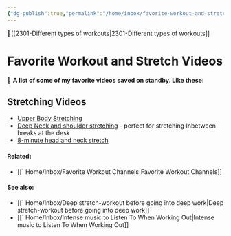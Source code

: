 ```yaml
---
{"dg-publish":true,"permalink":"/home/inbox/favorite-workout-and-stretch-videos/","dgPassFrontmatter":true,"created":"2023-06-11T15:37:42.515-07:00","updated":"2023-09-07T15:48:59.249-07:00"}
---
```


🔺[[2301-Different types of workouts\|2301-Different types of workouts]]

# Favorite Workout and Stretch Videos

🌟 **A list of some of my favorite videos saved on standby. Like these:**

## Stretching Videos
- [Upper Body Stretching](https://youtu.be/NppUNB5ZZR0)
- [Deep Neck and shoulder stretching](https://youtu.be/6RfFJ-kBRyQ) - perfect for stretching Inbetween breaks at the desk 
- [8-minute head and neck stretch](https://youtu.be/WgYZ35YQdd0)



#### Related: 
- [[` Home/Inbox/Favorite Workout Channels\|Favorite Workout Channels]] 

#### See also: 
- [[` Home/Inbox/Deep stretch-workout before going into deep work\|Deep stretch-workout before going into deep work]]
- [[` Home/Inbox/Intense music to Listen To When Working Out\|Intense music to Listen To When Working Out]]